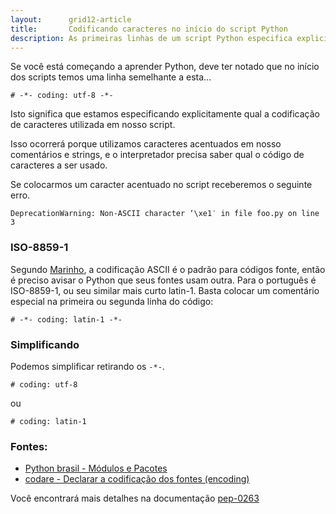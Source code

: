 ```yaml
---
layout:      grid12-article
title:       Codificando caracteres no início do script Python
description: As primeiras linhas de um script Python especifica explicitamente qual a codificação de caracteres utilizada em nosso script.
---
```


Se você está começando a aprender Python, deve ter notado que no início dos scripts temos uma linha semelhante a esta...

    # -*- coding: utf-8 -*-

Isto significa que estamos especificando explicitamente qual a codificação de caracteres utilizada em nosso script.

Isso ocorrerá porque utilizamos caracteres acentuados em nosso comentários e strings, e o interpretador precisa saber 
qual o código de caracteres a ser usado.

Se colocarmos um caracter acentuado no script receberemos o seguinte erro.

    DeprecationWarning: Non-ASCII character ‘\xe1′ in file foo.py on line 3




### ISO-8859-1

Segundo [Marinho](http://codare.net/2007/01/02/python-declarar-a-codificacao-dos-fontes-encoding/ "link-externo"), a 
codificação ASCII é o padrão para códigos fonte, então é preciso avisar o Python que seus fontes usam outra. Para o 
português é ISO-8859-1, ou seu similar mais curto latin-1. Basta colocar um comentário especial na primeira ou segunda 
linha do código:

    # -*- coding: latin-1 -*-



### Simplificando

Podemos simplificar retirando os `-*-`.

    # coding: utf-8
ou 

    # coding: latin-1


### Fontes:

- [Python brasil - Módulos e Pacotes](http://wiki.python.org.br/ModulosPacotes "link-externo")
- [codare - Declarar a codificação dos fontes (encoding)](http://codare.net/2007/01/02/python-declarar-a-codificacao-dos-fontes-encoding/ "link-externo")


Você encontrará mais detalhes na documentação [pep-0263](https://www.python.org/dev/peps/pep-0263/ "link-externo")